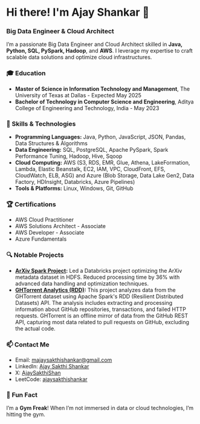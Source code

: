 # Hi there! I'm Ajay Shankar 👋

### Big Data Engineer & Cloud Architect

I’m a passionate Big Data Engineer and Cloud Architect skilled in **Java, Python, SQL, PySpark, Hadoop**, and **AWS**. I leverage my expertise to craft scalable data solutions and optimize cloud infrastructures.

### 🎓 Education
- **Master of Science in Information Technology and Management**, The University of Texas at Dallas          - Expected May 2025
- **Bachelor of Technology in Computer Science and Engineering**, Aditya College of Engineering and Technology, India - May 2023

### 🚀 Skills & Technologies
- **Programming Languages:** Java, Python, JavaScript, JSON, Pandas, Data Structures & Algorithms
- **Data Engineering:** SQL, PostgreSQL, Apache PySpark, Spark Performance Tuning, Hadoop, Hive, Sqoop
- **Cloud Computing:** AWS (S3, RDS, EMR, Glue, Athena, LakeFormation, Lambda, Elastic Beanstalk, EC2, IAM, VPC, CloudFront, EFS, CloudWatch, ELB, ASG) and Azure (Blob Storage, Data Lake Gen2, Data Factory, HDInsight, Databricks, Azure Pipelines)
- **Tools & Platforms:** Linux, Windows, Git, GitHub

### 🏆 Certifications
- AWS Cloud Practitioner
- AWS Solutions Architect - Associate
- AWS Developer - Associate
- Azure Fundamentals

### 🔍 Notable Projects
- **[ArXiv Spark Project](https://github.com/AjaX-05/ArXiv-metadata-Analysis):** Led a Databricks project optimizing the ArXiv metadata dataset in HDFS. Reduced processing time by 36% with advanced data handling and optimization techniques.
- **[GHTorrent Analytics (RDD)](https://github.com/AjaX-05/GitHub-Torrent-Analysis):** This project analyzes data from the GHTorrent dataset using Apache Spark's RDD (Resilient Distributed Datasets) API. The analysis includes extracting and processing information about GitHub repositories, transactions, and failed HTTP requests. GHTorrent is an offline mirror of data from the GitHub REST API, capturing most data related to pull requests on GitHub, excluding the actual code.

### 📫 Contact Me
- Email: [majaysakthishankar@gmail.com](mailto:majaysakthishankar@gmail.com)
- LinkedIn: [Ajay Sakthi Shankar](https://www.linkedin.com/in/ajay-sakthi-shankar/)
- X: [AjaySakthiShan](https://x.com/AjaySakthiShan)
- LeetCode: [ajaysakthishankar](https://leetcode.com/u/ajaysakthishankar/)

### 💪 Fun Fact
I’m a **Gym Freak**! When I’m not immersed in data or cloud technologies, I’m hitting the gym.
